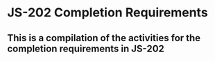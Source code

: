 # JS-202 Completion Requirements
## This is a compilation of the activities for the completion requirements in JS-202